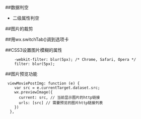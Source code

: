 ##数据判空

- 二级属性判空


##图片的裁剪



##用wx.switchTab()调到选项卡



##CSS3设置图片模糊的属性

```
    -webkit-filter: blur(5px); /* Chrome, Safari, Opera */
    filter: blur(5px);
```




##图片预览功能

```
 viewMoviePostImg: function (e) {
    var src = e.currentTarget.dataset.src;
    wx.previewImage({
      current: src, // 当前显示图片的http链接
      urls: [src] // 需要预览的图片http链接列表
    })
  },
```